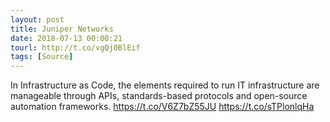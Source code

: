 ```yaml
---
layout: post
title: Juniper Networks
date: 2018-07-13 00:00:21
tourl: http://t.co/vgQj0BlEif
tags: [Source]
---
```

In Infrastructure as Code, the elements required to run IT infrastructure are manageable through APIs, standards-based protocols and open-source automation frameworks. https://t.co/V6Z7bZ55JU https://t.co/sTPlonlqHa